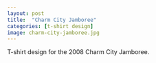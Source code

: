 ```yaml
---
layout: post
title:  "Charm City Jamboree"
categories: [t-shirt design]
image: charm-city-jamboree.jpg
---
```


T-shirt design for the 2008 Charm City Jamboree.